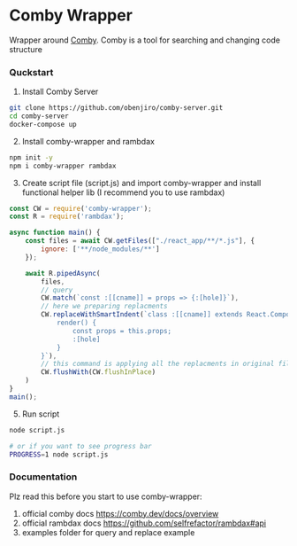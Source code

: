 # Comby Wrapper

Wrapper around [Comby](https://github.com/comby-tools/comby). Comby is a tool for searching and changing code structure

### Quckstart

1) Install Comby Server
```bash
git clone https://github.com/obenjiro/comby-server.git
cd comby-server
docker-compose up
```

2) Install comby-wrapper and rambdax
```bash
npm init -y
npm i comby-wrapper rambdax
```

3) Create script file (script.js) and import comby-wrapper and install functional helper lib 
(I recommend you to use rambdax)
```js
const CW = require('comby-wrapper');
const R = require('rambdax');

async function main() {
    const files = await CW.getFiles(["./react_app/**/*.js"], {
        ignore: ['**/node_modules/**']
    });

    await R.pipedAsync(
        files,
        // query
        CW.match(`const :[[cname]] = props => {:[hole]}`),
        // here we preparing replacments
        CW.replaceWithSmartIndent(`class :[[cname]] extends React.Component {
            render() {
                const props = this.props;
                :[hole]
            }
        }`),
        // this command is applying all the replacments in original files
        CW.flushWith(CW.flushInPlace) 
    )
}
main();
```

5) Run script
```bash
node script.js

# or if you want to see progress bar
PROGRESS=1 node script.js
```

### Documentation

Plz read this before you start to use comby-wrapper: 
1) official comby docs https://comby.dev/docs/overview
2) official rambdax docs https://github.com/selfrefactor/rambdax#api 
3) examples folder for query and replace example
